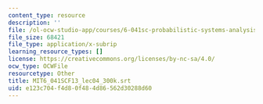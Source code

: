 ```yaml
---
content_type: resource
description: ''
file: /ol-ocw-studio-app/courses/6-041sc-probabilistic-systems-analysis-and-applied-probability-fall-2013/e123c704f4d80f484d86562d30288d60_MIT6_041SCF13_lec04_300k.srt
file_size: 68421
file_type: application/x-subrip
learning_resource_types: []
license: https://creativecommons.org/licenses/by-nc-sa/4.0/
ocw_type: OCWFile
resourcetype: Other
title: MIT6_041SCF13_lec04_300k.srt
uid: e123c704-f4d8-0f48-4d86-562d30288d60
---
```

